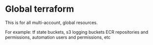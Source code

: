# Global terraform

This is for all multi-account, global resources.

For example: tf state buckets, s3 logging buckets
ECR repositories and permissions, automation users and
permissions, etc
